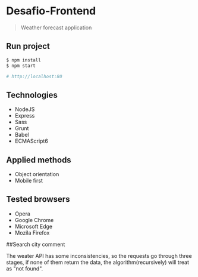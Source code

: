 # Desafio-Frontend
> Weather forecast application

## Run project
```bash
$ npm install
$ npm start

# http://localhost:80
```

## Technologies

- NodeJS
- Express
- Sass
- Grunt
- Babel
- ECMAScript6

## Applied methods

- Object orientation
- Mobile first

## Tested browsers

- Opera
- Google Chrome
- Microsoft Edge
- Mozila Firefox

##Search city comment

The weater API has some inconsistencies, so the requests go through three stages, if none of them return the data, the algorithm(recursively) will treat as "not found".
